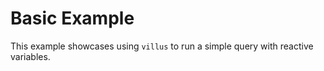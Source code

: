 # Basic Example

This example showcases using `villus` to run a simple query with reactive variables.

